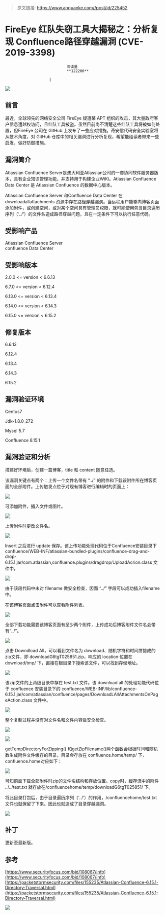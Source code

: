 > 原文链接: https://www.anquanke.com//post/id/225452 


# FireEye 红队失窃工具大揭秘之：分析复现 Confluence路径穿越漏洞 (CVE-2019-3398)


                                阅读量   
                                **122200**
                            
                        |
                        
                                                                                    



[![](https://p1.ssl.qhimg.com/t01710e6fca2bfc8da7.jpg)](https://p1.ssl.qhimg.com/t01710e6fca2bfc8da7.jpg)



## 前言

最近，全球领先的网络安全公司 FireEye 疑遭某 APT 组织的攻击，其大量政府客户信息遭越权访问，且红队工具被盗。虽然目前尚不清楚这些红队工具将被如何处置，但FireEye 公司在 GitHub 上发布了一些应对措施。奇安信代码安全实验室将从技术角度，对 GitHub 仓库中的相关漏洞进行分析复现，希望能给读者带来一些启发，做好防御措施。



## 漏洞简介

Atlassian Confluence Server是澳大利亚Atlassian公司的一套协同软件服务器版本，具有企业知识管理功能，并支持用于构建企业WiKi。Atlassian Confluence Data Center 是 Atlassian Confluence 的数据中心版本。

Atlassian Confluence Server 和Confluence Data Center 在downloadallattachments 资源中存在路径穿越漏洞。当远程用户能够向博客页面添加附件，或创建空间，或对某个空间具有管理员权限，就可能使用包含目录遍历序列（‘../’）的文件名造成路径穿越问题，且在一定条件下可以执行任意代码。



## 受影响产品

Atlassian Confluence Server<br>
confluence Data Center



## 受影响版本

2.0.0 &lt;= version &lt; 6.6.13

6.7.0 &lt;= version &lt; 6.12.4

6.13.0 &lt;= version &lt; 6.13.4

6.14.0 &lt;= version &lt; 6.14.3

6.15.0 &lt;= version &lt; 6.15.2



## 修复版本

6.6.13

6.12.4

6.13.4

6.14.3

6.15.2



## 漏洞验证环境

Centos7

Jdk-1.8.0_272

Mysql 5.7

Confluence 6.15.1



## 漏洞验证和分析

搭建好环境后，创建一篇博客，title 和 content 随意任选。

该漏洞关键点有两个：上传一个文件名带有 “../” 的附件和下载该附件所在博客页面的全部附件。上传触发点位于对现有博客进行编辑时的页面上：

[![](https://p5.ssl.qhimg.com/t0139c8f5fbd177ec90.png)](https://p5.ssl.qhimg.com/t0139c8f5fbd177ec90.png)

可添加附件，插入文件或图片。

[![](https://p2.ssl.qhimg.com/t018696110b6fddb2c0.png)](https://p2.ssl.qhimg.com/t018696110b6fddb2c0.png)

上传附件时更改文件名。

[![](https://p5.ssl.qhimg.com/t01826c157dec58abf9.png)](https://p5.ssl.qhimg.com/t01826c157dec58abf9.png)

Insert 之后进行 update 保存。该上传功能处理代码位于Confluence安装目录下confluence/WEB-INF/atlassian-bundled-plugins/confluence-drag-and-drop-6.15.1.jar/com.atlassian,confluence.plugins/dragdrop/UploadAcrion.class 文件中。

[![](https://p1.ssl.qhimg.com/t01bf75a791f9574089.png)](https://p1.ssl.qhimg.com/t01bf75a791f9574089.png)

由于该段代码中未对 filename 做安全检查，因而 “../” 字段可以成功插入filename中。

在该博客页面点击附件可以查看附件列表。

[![](https://p2.ssl.qhimg.com/t013bab37f3a5d7ece4.png)](https://p2.ssl.qhimg.com/t013bab37f3a5d7ece4.png)

全部下载功能需要该博客页面有至少两个附件，上传成功后博客附件文件名会带有“../”。

[![](https://p4.ssl.qhimg.com/t01033612ae53d87c14.png)](https://p4.ssl.qhimg.com/t01033612ae53d87c14.png)

点击 Downdload All，可以看到文件名为 download、随机字符和时间拼接成的zip文件，即 downloadG6tgT025851.zip，响应的 location 位置在download/tmp/ 下，直接在根目录下搜索该文件，可以找到存储地址。

[![](https://p5.ssl.qhimg.com/t018b3f09986f56ed91.png)](https://p5.ssl.qhimg.com/t018b3f09986f56ed91.png)

该zip文件的上两级目录中存在 test.txt 文件。该 download all 的处理功能代码位于 confluence 安装目录下的 confluence/WEB-INF/lib/confluence-6.15.1.jar/com/atlassian/confluence/pages/DownloadLAllAttachmentsOnPageAction.class 文件中。

[![](https://p4.ssl.qhimg.com/t01c754a5c1e737a7f5.png)](https://p4.ssl.qhimg.com/t01c754a5c1e737a7f5.png)

整个复制过程并没有对文件名和文件内容做安全检查。

[![](https://p1.ssl.qhimg.com/t0170e273181ca0c166.png)](https://p1.ssl.qhimg.com/t0170e273181ca0c166.png)

[![](https://p4.ssl.qhimg.com/t01613dce8267af984d.png)](https://p4.ssl.qhimg.com/t01613dce8267af984d.png)

getTempDirectoryForZipping() 和getZipFilename()两个函数会根据时间和随机数生成附件文件缓存的目录，目录会存放在 confluence.home/temp/ 下， confluence.home对应如下：

[![](https://p5.ssl.qhimg.com/t0188e5a0d6a913491a.png)](https://p5.ssl.qhimg.com/t0188e5a0d6a913491a.png)

可知前面下载全部附件时zip的文件名结构和存放位置。copy时，缓存流中的附件 ../../test.txt 就存放在/confluencehome/temp/downloadG6tgT025851/ 下。

将此目录打包后，由于目录遍历序列（‘../’）的作用，/confluencehome/test.txt文件也就保留了下来。因此也就造成了目录穿越漏洞。

[![](https://p1.ssl.qhimg.com/t01367bd57b602e72f1.png)](https://p1.ssl.qhimg.com/t01367bd57b602e72f1.png)



## 补丁

更新至最新版。



## 参考

[https://www.securityfocus.com/bid/108067/info](https://www.securityfocus.com/bid/108067/info)<br>[https://packetstormsecurity.com/files/155235/Atlassian-Confluence-6.15.1-Directory-Traversal.html](https://packetstormsecurity.com/files/155235/Atlassian-Confluence-6.15.1-Directory-Traversal.html)

[![](https://p3.ssl.qhimg.com/t018bc92ee8ae925824.jpg)](https://p3.ssl.qhimg.com/t018bc92ee8ae925824.jpg)
